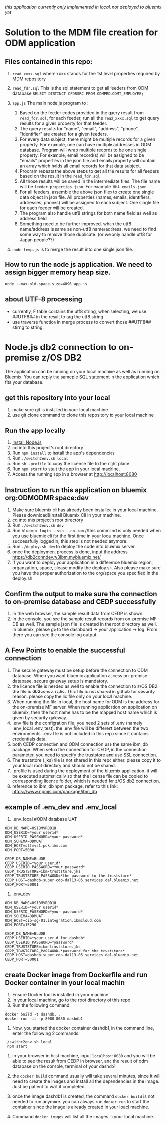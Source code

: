 *_this application currently only implemented in local, not deployed to bluemix yet_*

# Solution to the MDM file creation for ODM application

## Files contained in this repo:
1. `read_xxxx.sql`  where xxxx stands for the 1st level properties required by MDM repository
1. `read_fdr.sql` This is the sql statement to get all feeders from ODM database 
`SELECT DISTINCT CFDRSRC FROM ODMPRD.ODMT_EMPLOYEE; `
1. `app.js`  The main node.js program to :
    1.  Based on the feeder codes provided in the query result from `read_fdr.sql`, for each feeder, run all the `read_xxxx.sql` to get query results for a given property for that feeder.    
    1.  The query results for "name", "email", "address", "phone", "identifier" are created for a given feeders. 
    1.  For every data subject, there might be multiple records for a given property. For example, one can have multiple addresses in ODM database. Program will wrap multiple records to be one single property. For example, email record(s) will be  assigned to be "emails" properties in the json file and emails property will contain an array which holds all email records for that data subject.
    1.  Program repeats the above steps to get all the results for all feeders based on the result in the `read_fdr.sql`
    1.  All those results will be saved in the intermediate files. The file name will be `feeder_properties.json`. For example, `HHA_emails.json`
    1.  For all feeders, assemble the above json files to create one single data object in json file. All properties (names, emails, identifiers, addresses, phones) will be assigned to each subject. One single file for each feeder will be created. 
    1.  The program also handle utf8 strings for both name field as well as address field
    1.  Something need to be further improved. when the utf8 name/address is same as non-utf8 name/address, we need to find some way to remove those duplicate. (or we only handle utf8 for Japan people??)


 1. `node temp.js` is to merge the result into one single json file.    
 
 
 ## How to run the node js application. We need to assign bigger memory heap size. 
 
`node --max-old-space-size=4096 app.js`

## about UTF-8 processing
+ currently, F table contains the utf8 string, when selecting, we use ##UTF8## in the result to tag the utf8 string
+ use traverse function in merge process to convert those ##UTF8## stirng to string. 

# Node.js db2 connection to on-premise z/OS DB2

The application can be running on your local machine as well as running on Bluemix. 
You can reply the sameple SQL statement in the application which fits your database.

## get this repository into your local
1. make sure git is installed in your local machine
1. use git clone command to clone this repository to your local machine

## Run the app locally

1. [Install Node.js][]
1. cd into this project's root directory
1. Run `npm install` to install the app's dependencies
1. Run `./switch2env.sh local`
1. Run `sh .profile` to copy the license file to the right place
1. Run `npm start` to start the app in your local machine.
1. Access the running app in a browser at <http://localhost:8080>

[Install Node.js]: https://nodejs.org/en/download/

## Instruction to run this application on bluemix org:ODMODMR space:dev
1. Make sure bluemix cli has already been installed in your local machine. Please download&install Bluemix Cli in your machine. 
1. cd into this project's root directory
1. Run `./switch2env.sh dev`
1. Run `bluemix login --sso --no-iam`  //this command is only needed when you use bluemix cli for the first time in your local machine. Once successfully logged in, this step is not needed anymore. 
1. Run `./deploy.sh dev` to deploy the code into bluemix server. 
1. once the deployment process is done, input the address https://db2conndev.w3ibm.mybluemix.net/
1. If you want to deploy your application in a difference bluemix region, organzation, space, please modify the deploy.sh. Also please make sure you have the proper authorization to the org/space you specified in the deploy.sh 

## Confirm the output to make sure the connection to on-premise database and CEDP successfully
1. In the web browser, the sample result data from CEDP is shown. 
1. In the console, you see the sample result records from on-premise MF DB as well. The sample json file is created in the root directory as well. In bluemix, please go to the dashboard -> your application -> log. From there you can see the console.log output.  

## A Few Points to enable the successful connection
1. The secure gateway must be setup before the connection to ODM database. When you want bluemix application access on-premise database, secure gateway setup is mandatory. 
1. the licence file is needed as well to enable the connection to z/OS DB2. the file is db2consv_zs.lic. This file is not shared in github for security reason. please copy the lic file only on your local machine. 
1. When running the file in local, the host name for ODM is the address for the on-premise MF server. When running application on application on bluemix, then the host name has to be the mapped host name which is given by security gateway. 
1. .env file is the configration file, you need 2 sets of .env (namely .env_local .env_test). the .env file will be different between the two environments. .env file is not included in this repo since it contains credentials data. 
1. both CEDP connection and ODM connection use the same ibm_db package. When setup the connection for CEDP, in the connection parameter, you need to specify the truststore and use SSL connection. 
1. The truststore (.jks) file is not shared in this repo either. please copy it to your local root directory and should not be shared.
1. .profile is used during the deployment of the bluemix application. it will be executed automatically so that the license file can be copied to corresponding licence folder, which is needed for z/OS db2 connection. 
1. reference to ibm_db npm package, refer to this link: https://www.npmjs.com/package/ibm_db

## example of .env_dev and .env_local

1. .env_local
#ODM database UAT
```
ODM_DB_NAME=USIBMVRDD1H
ODM_USERID=*your userid*
ODM_USERID_PASSWORD=*your password*
ODM_SCHEMA=ODMUAT
ODM_HOST=stfmvs1.pok.ibm.com
ODM_PORT=5000

CEDP_DB_NAME=BLUDB
CEDP_USERID=*your userid*
CEDP_USERID_PASSWORD=*your password*
CEDP_TRUSTSTORE=ibm-truststore.jks
CEDP_TRUSTSTORE_PASSWORD=*the password to the truststore*
CEDP_HOST=dashdb-super-cdo-dal13-05.services.dal.bluemix.net
CEDP_PORT=50001
```

1. .env_dev
```
ODM_DB_NAME=USIBMVRDD1H
ODM_USERID=*your userid*
ODM_USERID_PASSWORD=*your password*
ODM_SCHEMA=ODMUAT
ODM_HOST=cio-sg-01.integration.ibmcloud.com
ODM_PORT=15290

CEDP_DB_NAME=BLUDB
CEDP_USERID=*your userid for dashdb*
CEDP_USERID_PASSWORD=*password*
CEDP_TRUSTSTORE=ibm-truststore.jks
CEDP_TRUSTSTORE_PASSWORD=*password for the truststore*
CEDP_HOST=dashdb-super-cdo-dal13-05.services.dal.bluemix.net
CEDP_PORT=50001

```

## create Docker image from Dockerfile and run Docker container in your local machin

1. Ensure Docker tool is installed in your machine
1. In your local machine, go to the root directory of this repo
1. Run the following command: 
``` 
docker build -t dashdb1 .        
docker run -it -p 8080:8080 dashdb1 
```
1. Now, you started the docker container dashdb1, in the command line, enter the following 2 commands: 
``` 
./swithc2env.sh local
 npm start
```
1. in your browser in host machine, input `localhost:8080` and you will be able to see the result from CEDP in browser, and the result of odm database on the console, terminal of your dashdb1

1. the `docker build` command usually will take several minutes, since it will need to create the images and install all the dependencies in the image. Just be patient to wait it completed. 

1. once the image dashdb1 is created, the command `docker build` is not needed to run anymore. you can always run `docker run` to start the container since the image is already created in your loacl machine. 

1. Command `docker images` will list all the images in your local machine. 


